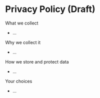 # Privacy Policy (Draft)

What we collect
- ...

Why we collect it
- ...

How we store and protect data
- ...

Your choices
- ...
